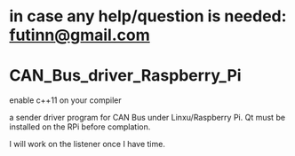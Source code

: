 # in case any help/question is needed: futinn@gmail.com
# CAN_Bus_driver_Raspberry_Pi

enable c++11 on your compiler

a sender driver program for CAN Bus under Linxu/Raspberry Pi. Qt must be installed on the RPi before complation.

I will work on the listener once I have time.
